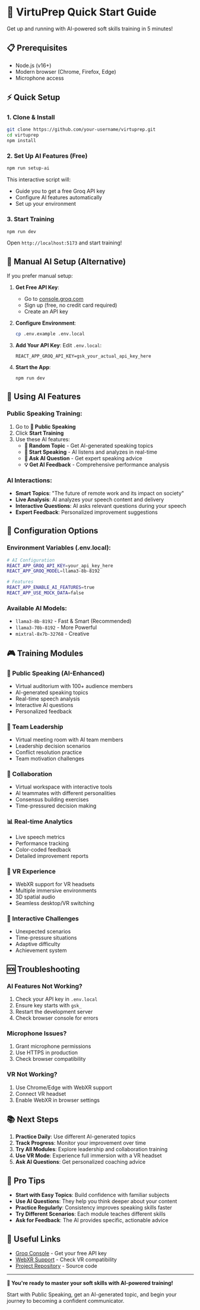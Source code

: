 # 🚀 VirtuPrep Quick Start Guide

Get up and running with AI-powered soft skills training in 5 minutes!

## 📋 Prerequisites

- Node.js (v16+)
- Modern browser (Chrome, Firefox, Edge)
- Microphone access

## ⚡ Quick Setup

### 1. Clone & Install
```bash
git clone https://github.com/your-username/virtuprep.git
cd virtuprep
npm install
```

### 2. Set Up AI Features (Free)
```bash
npm run setup-ai
```

This interactive script will:
- Guide you to get a free Groq API key
- Configure AI features automatically
- Set up your environment

### 3. Start Training
```bash
npm run dev
```

Open `http://localhost:5173` and start training!

## 🤖 Manual AI Setup (Alternative)

If you prefer manual setup:

1. **Get Free API Key**:
   - Go to [console.groq.com](https://console.groq.com)
   - Sign up (free, no credit card required)
   - Create an API key

2. **Configure Environment**:
   ```bash
   cp .env.example .env.local
   ```
   
3. **Add Your API Key**:
   Edit `.env.local`:
   ```
   REACT_APP_GROQ_API_KEY=gsk_your_actual_api_key_here
   ```

4. **Start the App**:
   ```bash
   npm run dev
   ```

## 🎯 Using AI Features

### Public Speaking Training:
1. Go to **🎤 Public Speaking**
2. Click **Start Training**
3. Use these AI features:
   - **🎲 Random Topic** - Get AI-generated speaking topics
   - **🎤 Start Speaking** - AI listens and analyzes in real-time
   - **🤖 Ask AI Question** - Get expert speaking advice
   - **💡 Get AI Feedback** - Comprehensive performance analysis

### AI Interactions:
- **Smart Topics**: "The future of remote work and its impact on society"
- **Live Analysis**: AI analyzes your speech content and delivery
- **Interactive Questions**: AI asks relevant questions during your speech
- **Expert Feedback**: Personalized improvement suggestions

## 🔧 Configuration Options

### Environment Variables (.env.local):
```bash
# AI Configuration
REACT_APP_GROQ_API_KEY=your_api_key_here
REACT_APP_GROQ_MODEL=llama3-8b-8192

# Features
REACT_APP_ENABLE_AI_FEATURES=true
REACT_APP_USE_MOCK_DATA=false
```

### Available AI Models:
- `llama3-8b-8192` - Fast & Smart (Recommended)
- `llama3-70b-8192` - More Powerful
- `mixtral-8x7b-32768` - Creative

## 🎮 Training Modules

### 🎤 Public Speaking (AI-Enhanced)
- Virtual auditorium with 100+ audience members
- AI-generated speaking topics
- Real-time speech analysis
- Interactive AI questions
- Personalized feedback

### 👥 Team Leadership
- Virtual meeting room with AI team members
- Leadership decision scenarios
- Conflict resolution practice
- Team motivation challenges

### 🤝 Collaboration
- Virtual workspace with interactive tools
- AI teammates with different personalities
- Consensus building exercises
- Time-pressured decision making

### 📊 Real-time Analytics
- Live speech metrics
- Performance tracking
- Color-coded feedback
- Detailed improvement reports

### 🥽 VR Experience
- WebXR support for VR headsets
- Multiple immersive environments
- 3D spatial audio
- Seamless desktop/VR switching

### 🎯 Interactive Challenges
- Unexpected scenarios
- Time-pressure situations
- Adaptive difficulty
- Achievement system

## 🆘 Troubleshooting

### AI Features Not Working?
1. Check your API key in `.env.local`
2. Ensure key starts with `gsk_`
3. Restart the development server
4. Check browser console for errors

### Microphone Issues?
1. Grant microphone permissions
2. Use HTTPS in production
3. Check browser compatibility

### VR Not Working?
1. Use Chrome/Edge with WebXR support
2. Connect VR headset
3. Enable WebXR in browser settings

## 📚 Next Steps

1. **Practice Daily**: Use different AI-generated topics
2. **Track Progress**: Monitor your improvement over time
3. **Try All Modules**: Explore leadership and collaboration training
4. **Use VR Mode**: Experience full immersion with a VR headset
5. **Ask AI Questions**: Get personalized coaching advice

## 🎯 Pro Tips

- **Start with Easy Topics**: Build confidence with familiar subjects
- **Use AI Questions**: They help you think deeper about your content
- **Practice Regularly**: Consistency improves speaking skills faster
- **Try Different Scenarios**: Each module teaches different skills
- **Ask for Feedback**: The AI provides specific, actionable advice

## 🔗 Useful Links

- [Groq Console](https://console.groq.com) - Get your free API key
- [WebXR Support](https://immersiveweb.dev/) - Check VR compatibility
- [Project Repository](https://github.com/your-username/virtuprep) - Source code

---

**🎉 You're ready to master your soft skills with AI-powered training!**

Start with Public Speaking, get an AI-generated topic, and begin your journey to becoming a confident communicator.
